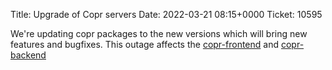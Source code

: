 Title: Upgrade of Copr servers
Date: 2022-03-21 08:15+0000
Ticket: 10595

We're updating copr packages to the new versions which will bring new
features and bugfixes. This outage affects the [copr-frontend](https://copr.fedorainfracloud.org)
and [copr-backend](https://copr-be.cloud.fedoraproject.org/)
